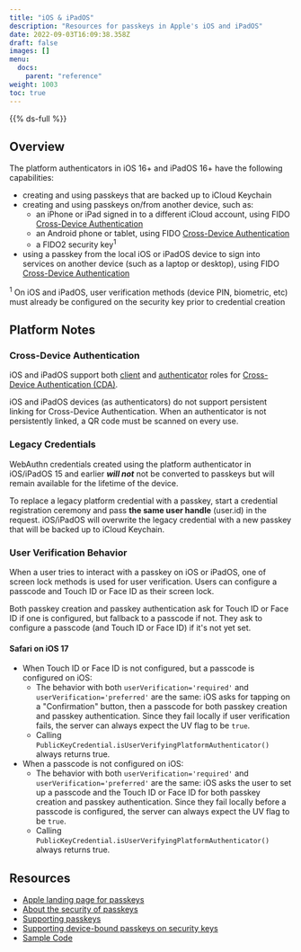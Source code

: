 ```yaml
---
title: "iOS & iPadOS"
description: "Resources for passkeys in Apple's iOS and iPadOS"
date: 2022-09-03T16:09:38.358Z
draft: false
images: []
menu:
  docs:
    parent: "reference"
weight: 1003
toc: true
---
```


{{% ds-full %}}

## Overview

The platform authenticators in iOS 16+ and iPadOS 16+ have the following capabilities:

- creating and using passkeys that are backed up to iCloud Keychain
- creating and using passkeys on/from another device, such as:
  - an iPhone or iPad signed in to a different iCloud account, using FIDO [Cross-Device Authentication](../terms#cross-device-authentication-cda)
  - an Android phone or tablet, using FIDO [Cross-Device Authentication](../terms#cross-device-authentication-cda)
  - a FIDO2 security key<sup>1</sup>
- using a passkey from the local iOS or iPadOS device to sign into services on another device (such as a laptop or desktop), using FIDO [Cross-Device Authentication](../terms#cross-device-authentication-cda)

<p class="fs-6 text-muted"><sup>1</sup> On iOS and iPadOS, user verification methods (device PIN, biometric, etc) must already be configured on the security key prior to credential creation</p>

## Platform Notes

### Cross-Device Authentication

iOS and iPadOS support both [client](../terms/#cda-client) and [authenticator](../terms/#cda-client) roles for [Cross-Device Authentication (CDA)](../terms#cross-device-authentication-cda).

iOS and iPadOS devices (as authenticators) do not support persistent linking for Cross-Device Authentication. When an authenticator is not persistently linked, a QR code must be scanned on every use.

### Legacy Credentials

WebAuthn credentials created using the platform authenticator in iOS/iPadOS 15 and earlier ***will not*** not be converted to passkeys but will remain available for the lifetime of the device.

<!-- TODO: cross link to generic content about "upgrading to a passkey" -->
To replace a legacy platform credential with a passkey, start a credential registration ceremony and pass **the same user handle** (user.id) in the request. iOS/iPadOS will overwrite the legacy credential with a new passkey that will be backed up to iCloud Keychain.

### User Verification Behavior

When a user tries to interact with a passkey on iOS or iPadOS, one of screen lock methods is used for user verification. Users can configure a passcode and Touch ID or Face ID as their screen lock.

Both passkey creation and passkey authentication ask for Touch ID or Face ID if one is configured, but fallback to a passcode if not. They ask to configure a passcode (and Touch ID or Face ID) if it's not yet set.

#### Safari on iOS 17

- When Touch ID or Face ID is not configured, but a passcode is configured on iOS:
  - The behavior with both `userVerification='required'` and `userVerification='preferred'` are the same: iOS asks for tapping on a "Confirmation" button, then a passcode for both passkey creation and passkey authentication. Since they fail locally if user verification fails, the server can always expect the UV flag to be `true`.
  - Calling `PublicKeyCredential.isUserVerifyingPlatformAuthenticator()` always returns true.
- When a passcode is not configured on iOS:
  - The behavior with both `userVerification='required'` and `userVerification='preferred'` are the same: iOS asks the user to set up a passcode and the Touch ID or Face ID for both passkey creation and passkey authentication. Since they fail locally before a passcode is configured, the server can always expect the UV flag to be `true`.
  - Calling `PublicKeyCredential.isUserVerifyingPlatformAuthenticator()` always returns true.

## Resources

- [Apple landing page for passkeys](https://developer.apple.com/passkeys/)
- [About the security of passkeys](https://support.apple.com/en-us/HT213305)
- [Supporting passkeys](https://developer.apple.com/documentation/authenticationservices/public-private_key_authentication/supporting_passkeys)
- [Supporting device-bound passkeys on security keys](https://developer.apple.com/documentation/authenticationservices/public-private_key_authentication/supporting_security_key_authentication_using_physical_keys)
- [Sample Code](https://developer.apple.com/documentation/authenticationservices/connecting_to_a_service_with_passkeys)

